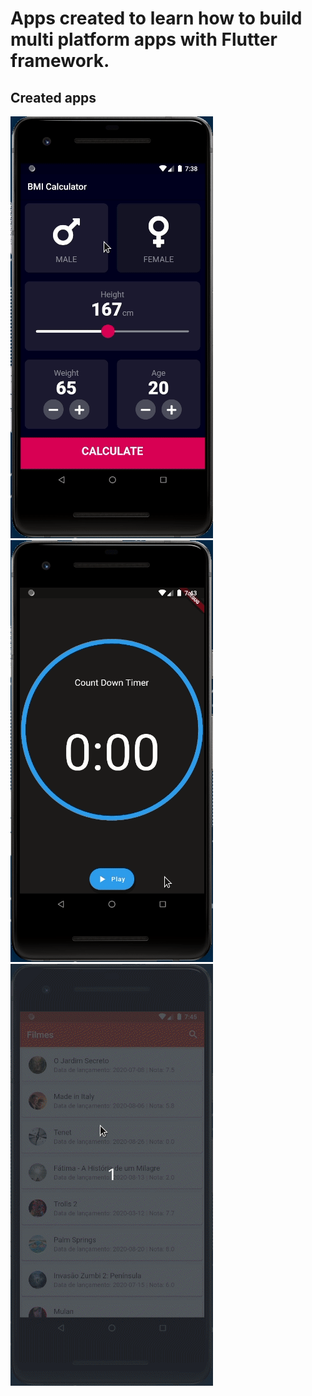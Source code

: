 # Apps created to learn how to build multi platform apps with Flutter framework.

## Created apps
![](/demos/demo_1.gif)  ![](/demos/demo_2.gif)  ![](/demos/demo_3.gif)
